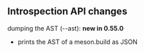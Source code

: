 ## Introspection API changes

dumping the AST (--ast): **new in 0.55.0**
- prints the AST of a meson.build as JSON
